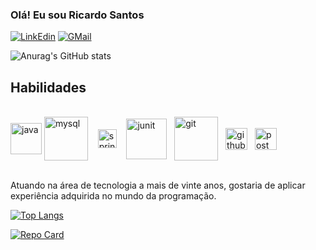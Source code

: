 ### Olá! Eu sou Ricardo Santos


[![LinkEdin](https://img.shields.io/badge/LinkedIn-0077B5?style=for-the-badge&logo=linkedin&logoColor=white)](https://linkedin.com/in/ricardo-ribeiro-santos)
[![GMail](https://img.shields.io/badge/Gmail-D14836?style=for-the-badge&logo=gmail&logoColor=white)](mailto:chaonks@gmail.com)

![Anurag's GitHub stats](https://github-readme-stats.vercel.app/api?username=chaonks&show_icons=true&theme=transparent&bg_color=1C1C1C&border_color=30A3DC&title_color=&text_color=FFF)

## Habilidades

<div style="display: inline_block"></br>
  <img height="50" width="" align="center"alt="java"src="https://cdn.jsdelivr.net/gh/devicons/devicon/icons/java/java-original-wordmark.svg"/>
  <img height="70" width="" align="center"alt="mysql"src="https://cdn.jsdelivr.net/gh/devicons/devicon/icons/mysql/mysql-original-wordmark.svg" />&nbsp;&nbsp;&nbsp;
  <img height="30" width="" align="center"alt="spring"src="https://cdn.jsdelivr.net/gh/devicons/devicon/icons/spring/spring-original.svg" /> &nbsp;&nbsp;
  <img height="65" width="" align="center"alt="junit"src="https://avatars.githubusercontent.com/u/874086?s=200&v=4" />&nbsp;&nbsp;
  <img height="70" width="" align="center"alt="git"src="https://cdn.jsdelivr.net/gh/devicons/devicon/icons/git/git-plain-wordmark.svg" />&nbsp;&nbsp;
  <img height="35" width="" align="center"alt="github"src="https://cdn-icons-png.flaticon.com/512/270/270798.png" />&nbsp;&nbsp;
  <img height="35" width="" align="center"alt="postman"src="https://www.svgrepo.com/show/354202/postman-icon.svg" />
              
</div></br>

Atuando na área de tecnologia a mais de vinte anos, gostaria de aplicar experiência adquirida no mundo da programação.

[![Top Langs](https://github-readme-stats.vercel.app/api/top-langs/?username=Chaonks&layout=donut-vertical&bg_color=1C1C1C&border_color=30A3DC&title_color=&text_color=FFF)](https://github.com/Chaonks/github-readme-stats)

[![Repo Card](https://github-readme-stats.vercel.app/api/pin/?username=Chaonks&repo=dio-lab-open-source&bg_color=1C1C1C&border_color=30A3DC&show_icons=true&icon_color=30A3DC&title_color=&text_color=FFF)](https://github.com/Chaonks/dio-lab-open-source)

